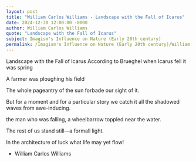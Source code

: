 ```yaml
---
layout: post
title: "William Carlos Williams - Landscape with the Fall of Icarus"
date: 2024-12-30 12:00:00 -0000
author: William Carlos Williams
quote: "Landscape with the Fall of Icarus"
subject: Imagism's Influence on Nature (Early 20th century)
permalink: /Imagism's Influence on Nature (Early 20th century)/William Carlos Williams/William Carlos Williams - Landscape with the Fall of Icarus
---
```


Landscape with the Fall of Icarus
According to Brueghel
when Icarus fell
it was spring

A farmer was ploughing
his field

The whole pageantry
of the sun forbade
our sight of it.

But for a moment
and for a particular story
we catch it
all the shadowed waves
from awe-inducing.

the man who was falling,
a wheelbarrow toppled
near the water.

The rest of us stand
still—a formall light.

In the architecture of luck
what life may yet flow!

- William Carlos Williams
